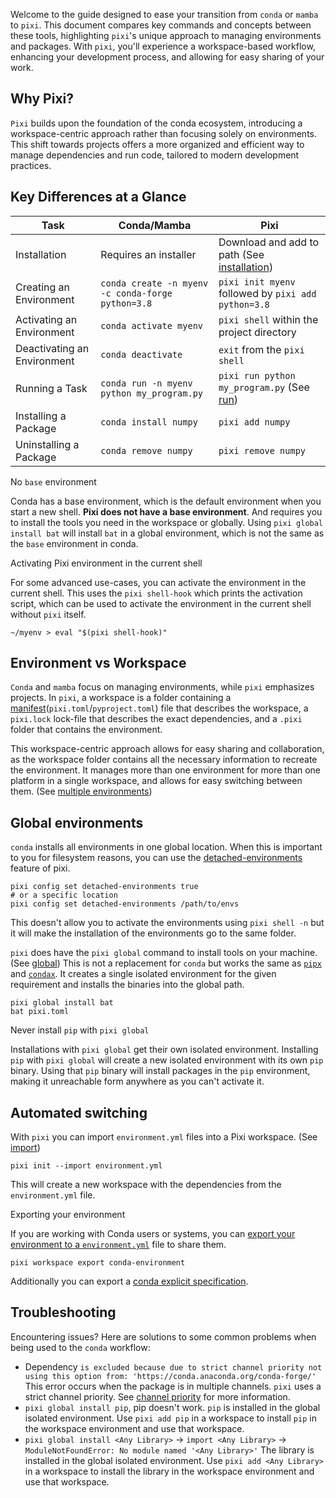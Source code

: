Welcome to the guide designed to ease your transition from `conda` or `mamba` to `pixi`. This document compares key commands and concepts between these tools, highlighting `pixi`'s unique approach to managing environments and packages. With `pixi`, you'll experience a workspace-based workflow, enhancing your development process, and allowing for easy sharing of your work.

## Why Pixi?

`Pixi` builds upon the foundation of the conda ecosystem, introducing a workspace-centric approach rather than focusing solely on environments. This shift towards projects offers a more organized and efficient way to manage dependencies and run code, tailored to modern development practices.

## Key Differences at a Glance

| Task                        | Conda/Mamba                                       | Pixi                                                                       |
| --------------------------- | ------------------------------------------------- | -------------------------------------------------------------------------- |
| Installation                | Requires an installer                             | Download and add to path (See [installation](../../))                      |
| Creating an Environment     | `conda create -n myenv -c conda-forge python=3.8` | `pixi init myenv` followed by `pixi add python=3.8`                        |
| Activating an Environment   | `conda activate myenv`                            | `pixi shell` within the project directory                                  |
| Deactivating an Environment | `conda deactivate`                                | `exit` from the `pixi shell`                                               |
| Running a Task              | `conda run -n myenv python my_program.py`         | `pixi run python my_program.py` (See [run](../../reference/cli/pixi/run/)) |
| Installing a Package        | `conda install numpy`                             | `pixi add numpy`                                                           |
| Uninstalling a Package      | `conda remove numpy`                              | `pixi remove numpy`                                                        |

No `base` environment

Conda has a base environment, which is the default environment when you start a new shell. **Pixi does not have a base environment**. And requires you to install the tools you need in the workspace or globally. Using `pixi global install bat` will install `bat` in a global environment, which is not the same as the `base` environment in conda.

Activating Pixi environment in the current shell

For some advanced use-cases, you can activate the environment in the current shell. This uses the `pixi shell-hook` which prints the activation script, which can be used to activate the environment in the current shell without `pixi` itself.

```shell
~/myenv > eval "$(pixi shell-hook)"

```

## Environment vs Workspace

`Conda` and `mamba` focus on managing environments, while `pixi` emphasizes projects. In `pixi`, a workspace is a folder containing a [manifest](../../reference/pixi_manifest/)(`pixi.toml`/`pyproject.toml`) file that describes the workspace, a `pixi.lock` lock-file that describes the exact dependencies, and a `.pixi` folder that contains the environment.

This workspace-centric approach allows for easy sharing and collaboration, as the workspace folder contains all the necessary information to recreate the environment. It manages more than one environment for more than one platform in a single workspace, and allows for easy switching between them. (See [multiple environments](../../workspace/multi_environment/))

## Global environments

`conda` installs all environments in one global location. When this is important to you for filesystem reasons, you can use the [detached-environments](../../reference/pixi_configuration/#detached-environments) feature of pixi.

```shell
pixi config set detached-environments true
# or a specific location
pixi config set detached-environments /path/to/envs

```

This doesn't allow you to activate the environments using `pixi shell -n` but it will make the installation of the environments go to the same folder.

`pixi` does have the `pixi global` command to install tools on your machine. (See [global](../../reference/cli/pixi/global/)) This is not a replacement for `conda` but works the same as [`pipx`](https://pipx.pypa.io/stable/) and [`condax`](https://mariusvniekerk.github.io/condax/). It creates a single isolated environment for the given requirement and installs the binaries into the global path.

```shell
pixi global install bat
bat pixi.toml

```

Never install `pip` with `pixi global`

Installations with `pixi global` get their own isolated environment. Installing `pip` with `pixi global` will create a new isolated environment with its own `pip` binary. Using that `pip` binary will install packages in the `pip` environment, making it unreachable form anywhere as you can't activate it.

## Automated switching

With `pixi` you can import `environment.yml` files into a Pixi workspace. (See [import](../../reference/cli/pixi/init/))

```shell
pixi init --import environment.yml

```

This will create a new workspace with the dependencies from the `environment.yml` file.

Exporting your environment

If you are working with Conda users or systems, you can [export your environment to a `environment.yml`](../../reference/cli/pixi/workspace/export/) file to share them.

```shell
pixi workspace export conda-environment

```

Additionally you can export a [conda explicit specification](../../reference/cli/pixi/workspace/export/).

## Troubleshooting

Encountering issues? Here are solutions to some common problems when being used to the `conda` workflow:

- Dependency `is excluded because due to strict channel priority not using this option from: 'https://conda.anaconda.org/conda-forge/'` This error occurs when the package is in multiple channels. `pixi` uses a strict channel priority. See [channel priority](../../advanced/channel_logic/) for more information.
- `pixi global install pip`, pip doesn't work. `pip` is installed in the global isolated environment. Use `pixi add pip` in a workspace to install `pip` in the workspace environment and use that workspace.
- `pixi global install <Any Library>` -> `import <Any Library>` -> `ModuleNotFoundError: No module named '<Any Library>'` The library is installed in the global isolated environment. Use `pixi add <Any Library>` in a workspace to install the library in the workspace environment and use that workspace.
